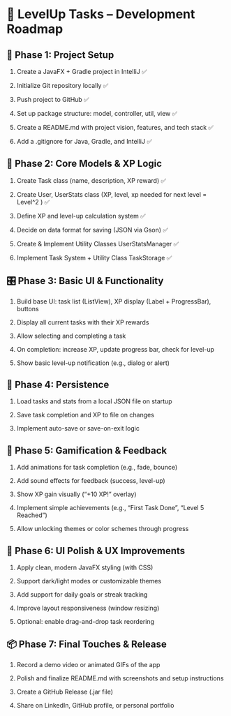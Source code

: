 # 🚀 LevelUp Tasks – Development Roadmap
## 🧱 Phase 1: Project Setup
1. Create a JavaFX + Gradle project in IntelliJ ✅

2. Initialize Git repository locally ✅

3. Push project to GitHub ✅

4. Set up package structure: model, controller, util, view ✅

5. Create a README.md with project vision, features, and tech stack ✅

6. Add a .gitignore for Java, Gradle, and IntelliJ ✅

## 🧩 Phase 2: Core Models & XP Logic
1. Create Task class (name, description, XP reward) ✅ 

2. Create User, UserStats class (XP, level, xp needed for next level = Level^2 ) ✅

3. Define XP and level-up calculation system ✅

4. Decide on data format for saving (JSON via Gson) ✅
5. Create & Implement Utility Classes UserStatsManager ✅
6. Implement Task System + Utility Class TaskStorage ✅

## 🎛️ Phase 3: Basic UI & Functionality
1. Build base UI: task list (ListView), XP display (Label + ProgressBar), buttons

2. Display all current tasks with their XP rewards

3. Allow selecting and completing a task

4. On completion: increase XP, update progress bar, check for level-up

5. Show basic level-up notification (e.g., dialog or alert)

## 💾 Phase 4: Persistence
1. Load tasks and stats from a local JSON file on startup

2. Save task completion and XP to file on changes

3. Implement auto-save or save-on-exit logic

## 🎉 Phase 5: Gamification & Feedback
1. Add animations for task completion (e.g., fade, bounce)

2. Add sound effects for feedback (success, level-up)

3. Show XP gain visually (“+10 XP!” overlay)

4. Implement simple achievements (e.g., “First Task Done”, “Level 5 Reached”)

5. Allow unlocking themes or color schemes through progress

## 🎨 Phase 6: UI Polish & UX Improvements
1. Apply clean, modern JavaFX styling (with CSS)

2. Support dark/light modes or customizable themes

3. Add support for daily goals or streak tracking

4. Improve layout responsiveness (window resizing)

5. Optional: enable drag-and-drop task reordering

## 📦 Phase 7: Final Touches & Release
1. Record a demo video or animated GIFs of the app

2. Polish and finalize README.md with screenshots and setup instructions

3. Create a GitHub Release (.jar file)

4. Share on LinkedIn, GitHub profile, or personal portfolio
